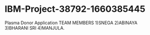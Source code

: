 # IBM-Project-38792-1660385445
Plasma Donor Application
   TEAM MEMBERS
     1)SNEGA
     2)ABINAYA
     3)BHARANI SRI
     4)MANJULA.
